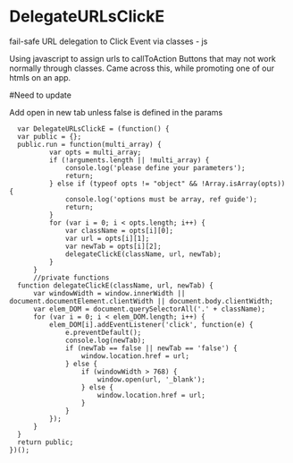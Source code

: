 # DelegateURLsClickE
fail-safe URL delegation to Click Event via classes - js

Using javascript to assign urls to callToAction Buttons that may not work normally through classes.
Came across this, while promoting one of our htmls on an app.

  #Need to update

  Add open in new tab unless false is defined in the params
  
  ```
    var DelegateURLsClickE = (function() {
    var public = {};
    public.run = function(multi_array) {
            var opts = multi_array;
            if (!arguments.length || !multi_array) {
                console.log('please define your parameters');
                return;
            } else if (typeof opts != "object" && !Array.isArray(opts)) {
                console.log('options must be array, ref guide');
                return;
            }
            for (var i = 0; i < opts.length; i++) {
                var className = opts[i][0];
                var url = opts[i][1];
                var newTab = opts[i][2];
                delegateClickE(className, url, newTab);
            }
        }
        //private functions
    function delegateClickE(className, url, newTab) {
        var windowWidth = window.innerWidth || document.documentElement.clientWidth || document.body.clientWidth;
        var elem_DOM = document.querySelectorAll('.' + className);
        for (var i = 0; i < elem_DOM.length; i++) {
            elem_DOM[i].addEventListener('click', function(e) {
                e.preventDefault();
                console.log(newTab);
                if (newTab == false || newTab == 'false') {
                    window.location.href = url;
                } else {
                    if (windowWidth > 768) {
                        window.open(url, '_blank');
                    } else {
                        window.location.href = url;
                    }
                }
            });
        }
    }
    return public;
})();

  ```
